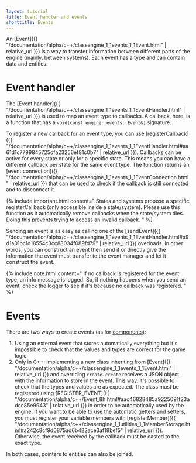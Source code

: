 ```yaml
---
layout: tutorial
title: Event handler and events
shorttitle: Events
---
```


An [Event]({{ "/documentation/alpha/c++/classengine_1_1events_1_1Event.html" | relative_url }}) is a way to transfer information between different parts of the engine (mainly, between systems).
Each event has a type and can contain data and entities.

# Event handler
The [Event handler]({{ "/documentation/alpha/c++/classengine_1_1events_1_1EventHandler.html" | relative_url }}) is used to map an event type to callbacks.
A callback, here, is a function that has a `void(const engine::events::Event&)` signature.

To register a new callback for an event type, you can use [registerCallback]({{ "/documentation/alpha/c++/classengine_1_1events_1_1EventHandler.html#aa61d1c7799845725dfa23256ef81c0b7" | relative_url }}).
Callbacks can be active for every state or only for a specific state.
This means you can have a different callback per state for the same event type.
The function returns an [event connection]({{ "/documentation/alpha/c++/classengine_1_1events_1_1EventConnection.html" | relative_url }}) that can be used to check if the callback is still connected and to disconnect it.

{% include important.html content="
States and systems propose a specific registerCallback (only accessible inside a state/system).
Please use this function as it automatically remove callbacks when the state/system dies.
Doing this prevents trying to access an invalid callback.
" %}

Sending an event is as easy as calling one of the [sendEvent]({{ "/documentation/alpha/c++/classengine_1_1events_1_1EventHandler.html#a9d1a01bc1d18554c3cc88034f089fd79" | relative_url }}) overloads.
In other words, you can construct an event then send it or directly give the information the event must transfer to the event manager and let it construct the event.

{% include note.html content="
If no callback is registered for the event type, an info message is logged.
So, if nothing happens when you send an event, check the logger to see if it's because no callback was registered.
" %}

# Events
There are two ways to create events (as for [components](entities#Components)):
  1. Using an external event that stores automatically everything but it's impossible to check that the values and types are correct for the game logic.
  2. Only in C++: implementing a new class inheriting from [Event]({{ "/documentation/alpha/c++/classengine_1_1events_1_1Event.html" | relative_url }}) and overriding `create`.
  `create` receives a JSON object with the information to store in the event.
  This way, it's possible to check that the types and values are as expected.
  The class must be registered using [REGISTER_EVENT]({{ "/documentation/alpha/c++/Event_8h.html#aac46828485a9225091f23adcc85e9943" | relative_url }}) in order to be automatically used by the engine.
  If you want to be able to use the automatic getters and setters, you must register your variable members with [registerMember]({{ "/documentation/alpha/c++/classengine_1_1utilities_1_1MemberStorage.html#a242c8cf9d0875ad6b422ace3af18bef5" | relative_url }}).
  Otherwise, the event received by the callback must be casted to the exact type.

In both cases, pointers to entities can also be joined.
